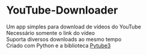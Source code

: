 # YouTube-Downloader
Um app simples para download de vídeos do YouTube<br>
Necessário somente o link do vídeo<br>
Suporta diversos downloads ao mesmo tempo<br>
Criado com Python e a biblioteca 
<a href = 'https://python-pytube.readthedocs.io/en/latest/user/quickstart.html'>Pytube3</a>
